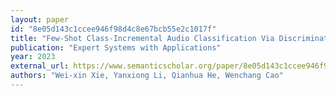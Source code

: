 ```yaml
---
layout: paper
id: "8e05d143c1ccee946f98d4c8e67bcb55e2c1017f"
title: "Few-Shot Class-Incremental Audio Classification Via Discriminative Prototype Learning"
publication: "Expert Systems with Applications"
year: 2023
external_url: https://www.semanticscholar.org/paper/8e05d143c1ccee946f98d4c8e67bcb55e2c1017f
authors: "Wei-xin Xie, Yanxiong Li, Qianhua He, Wenchang Cao"
---
```

